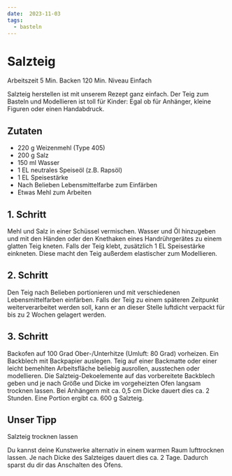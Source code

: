 ```yaml
---
date:  2023-11-03
tags:
  - basteln
---
```


# Salzteig

Arbeitszeit 5 Min.
Backen 120 Min.
Niveau Einfach

Salzteig herstellen ist mit unserem Rezept ganz einfach. Der Teig zum Basteln
und Modellieren ist toll für Kinder: Egal ob für Anhänger, kleine Figuren oder
einen Handabdruck.

## Zutaten

- 220 g Weizenmehl (Type 405)
- 200 g Salz
- 150 ml Wasser
- 1 EL neutrales Speiseöl (z.B. Rapsöl)
- 1 EL Speisestärke
- Nach Belieben Lebensmittelfarbe zum Einfärben
- Etwas Mehl zum Arbeiten

## 1. Schritt

Mehl und Salz in einer Schüssel vermischen. Wasser und Öl hinzugeben und mit
den Händen oder den Knethaken eines Handrührgerätes zu einem glatten Teig
kneten. Falls der Teig klebt, zusätzlich 1 EL Speisestärke einkneten. Diese
macht den Teig außerdem elastischer zum Modellieren. 

## 2. Schritt

Den Teig nach Belieben portionieren und mit verschiedenen Lebensmittelfarben
einfärben. Falls der Teig zu einem späteren Zeitpunkt weiterverarbeitet werden
soll, kann er an dieser Stelle luftdicht verpackt für bis zu 2 Wochen gelagert
werden.

## 3. Schritt

Backofen auf 100 Grad Ober-/Unterhitze (Umluft: 80 Grad) vorheizen. Ein
Backblech mit Backpapier auslegen. Teig auf einer Backmatte oder einer leicht
bemehlten Arbeitsfläche beliebig ausrollen, ausstechen oder modellieren. Die
Salzteig-Dekoelemente auf das vorbereitete Backblech geben und je nach Größe
und Dicke im vorgeheizten Ofen langsam trocknen lassen. Bei Anhängern mit ca.
0,5 cm Dicke dauert dies ca. 2 Stunden. Eine Portion ergibt ca. 600 g Salzteig.

## Unser Tipp

Salzteig trocknen lassen

Du kannst deine Kunstwerke alternativ in einem warmen Raum lufttrocknen lassen.
Je nach Dicke des Salzteiges dauert dies ca. 2 Tage. Dadurch sparst du dir das
Anschalten des Ofens.
